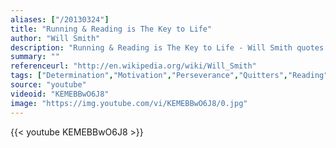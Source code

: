 ```yaml
---
aliases: ["/20130324"]
title: "Running & Reading is The Key to Life"
author: "Will Smith"
description: "Running & Reading is The Key to Life - Will Smith quotes from GetInspired365.com"
summary: ""
referenceurl: "http://en.wikipedia.org/wiki/Will_Smith"
tags: ["Determination","Motivation","Perseverance","Quitters","Reading","Running","Will-Smith",]
source: "youtube"
videoid: "KEMEBBwO6J8"
image: "https://img.youtube.com/vi/KEMEBBwO6J8/0.jpg"
---
```


{{< youtube KEMEBBwO6J8 >}}
